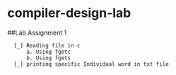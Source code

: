 # compiler-design-lab
##Lab Assignment 1
  ```
    [_] Reading file in c
        a. Using fgetc
        b. Using fgets
    [_] printing specific Individual word in txt file
  ```
